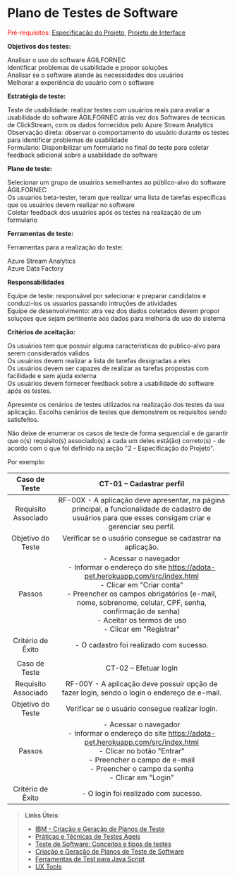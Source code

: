 # Plano de Testes de Software

<span style="color:red">Pré-requisitos: <a href="2-Especificação do Projeto.md"> Especificação do Projeto</a></span>, <a href="3-Projeto de Interface.md"> Projeto de Interface</a>

**Objetivos dos testes:**

Analisar o uso do software ÁGILFORNEC <br />
Identificar problemas de usabilidade e propor soluções <br />
Analisar se o software atende às necessidades dos usuários <br />
Melhorar a experiência do usuário com o software

**Estratégia de teste:**

Teste de usabilidade: realizar testes com usuários reais para avaliar a usabilidade do software ÁGILFORNEC atrás vez dos Softwares de tecnicas de ClickStream, com os dados fornecidos pelo Azure Stream Analytics <br />
Observação direta: observar o comportamento do usuário durante os testes para identificar problemas de usabilidade <br />
Formulario: Disponibilizar um formulario no final do teste para coletar feedback adicional sobre a usabilidade do software

**Plano de teste:**

Selecionar um grupo de usuários semelhantes ao público-alvo do software ÁGILFORNEC <br />
Os usuarios beta-tester, teram que realizar uma lista de tarefas específicas que os usuários devem realizar no software <br />
Coletar feedback dos usuários após os testes na realização de um formulario

**Ferramentas de teste:**

Ferramentas para a realização do teste:

Azure Stream Analytics <br />
Azure Data Factory


**Responsabilidades** <br />

Equipe de teste: responsável por selecionar e preparar candidatos e conduzi-los os usuarios passando intruções de atividades<br />
Equipe de desenvolvimento: atra vez dos dados coletados devem propor soluçoes que sejam pertinente aos dados para melhoria de uso do sistema<br />

**Critérios de aceitação:**

Os usuários tem que possuir alguma caracteristicas do publico-alvo para serem considerados validos <br />
Os usuários devem realizar a lista de tarefas designadas a eles <br />
Os usuários devem ser capazes de realizar as tarefas propostas com facilidade e sem ajuda externa <br />
Os usuários devem fornecer feedback sobre a usabilidade do software após os testes.


























Apresente os cenários de testes utilizados na realização dos testes da sua aplicação. Escolha cenários de testes que demonstrem os requisitos sendo satisfeitos.

Não deixe de enumerar os casos de teste de forma sequencial e de garantir que o(s) requisito(s) associado(s) a cada um deles está(ão) correto(s) - de acordo com o que foi definido na seção "2 - Especificação do Projeto". 

Por exemplo:
 
| **Caso de Teste** 	| **CT-01 – Cadastrar perfil** 	|
|:---:	|:---:	|
|	Requisito Associado 	| RF-00X - A aplicação deve apresentar, na página principal, a funcionalidade de cadastro de usuários para que esses consigam criar e gerenciar seu perfil. |
| Objetivo do Teste 	| Verificar se o usuário consegue se cadastrar na aplicação. |
| Passos 	| - Acessar o navegador <br> - Informar o endereço do site https://adota-pet.herokuapp.com/src/index.html<br> - Clicar em "Criar conta" <br> - Preencher os campos obrigatórios (e-mail, nome, sobrenome, celular, CPF, senha, confirmação de senha) <br> - Aceitar os termos de uso <br> - Clicar em "Registrar" |
|Critério de Êxito | - O cadastro foi realizado com sucesso. |
|  	|  	|
| Caso de Teste 	| CT-02 – Efetuar login	|
|Requisito Associado | RF-00Y	- A aplicação deve possuir opção de fazer login, sendo o login o endereço de e-mail. |
| Objetivo do Teste 	| Verificar se o usuário consegue realizar login. |
| Passos 	| - Acessar o navegador <br> - Informar o endereço do site https://adota-pet.herokuapp.com/src/index.html<br> - Clicar no botão "Entrar" <br> - Preencher o campo de e-mail <br> - Preencher o campo da senha <br> - Clicar em "Login" |
|Critério de Êxito | - O login foi realizado com sucesso. |

 
> **Links Úteis**:
> - [IBM - Criação e Geração de Planos de Teste](https://www.ibm.com/developerworks/br/local/rational/criacao_geracao_planos_testes_software/index.html)
> - [Práticas e Técnicas de Testes Ágeis](http://assiste.serpro.gov.br/serproagil/Apresenta/slides.pdf)
> -  [Teste de Software: Conceitos e tipos de testes](https://blog.onedaytesting.com.br/teste-de-software/)
> - [Criação e Geração de Planos de Teste de Software](https://www.ibm.com/developerworks/br/local/rational/criacao_geracao_planos_testes_software/index.html)
> - [Ferramentas de Test para Java Script](https://geekflare.com/javascript-unit-testing/)
> - [UX Tools](https://uxdesign.cc/ux-user-research-and-user-testing-tools-2d339d379dc7)
